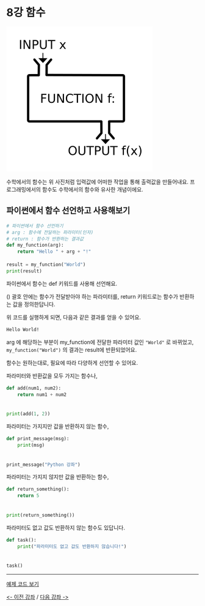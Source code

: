 # 8강 함수
![function image](./Function_machine2.svg)

수학에서의 함수는 위 사진처럼 입력값에 어떠한 작업을 통해 출력값을 만들어내요.
프로그래밍에서의 함수도 수학에서의 함수와 유사한 개념이에요.

## 파이썬에서 함수 선언하고 사용해보기
```python
# 파이썬에서 함수 선언하기
# arg : 함수에 전달하는 파라미터(인자)
# return : 함수가 반환하는 결과값
def my_function(arg):
    return "Hello " + arg + "!"

result = my_function("World")
print(result)
```
파이썬에서 함수는 def 키워드를 사용해 선언해요.

() 괄호 안에는 함수가 전달받아야 하는 파라미터를,
return 키워드로는 함수가 반환하는 값을 정의한답니다.

위 코드를 실행하게 되면, 다음과 같은 결과를 얻을 수 있어요.
```css
Hello World!
```
arg 에 해당하는 부분이 my_function에 전달한 파라미터 값인 `"World"` 로 바뀌었고, `my_function("World")` 의 결과는 result에 반환되었어요.

함수는 원하는대로, 필요에 따라 다양하게 선언할 수 있어요.

파라미터와 반환값을 모두 가지는 함수나,
```py
def add(num1, num2):
    return num1 + num2


print(add(1, 2))
```
파라미터는 가지지만 값을 반환하지 않는 함수,
```py
def print_message(msg):
    print(msg)


print_message("Python 강좌")
```
파라미터는 가지지 않지만 값을 반환하는 함수,
```py
def return_something():
    return 5


print(return_something())
```
파라미터도 없고 값도 반환하지 않는 함수도 있답니다.
```py
def task():
    print("파라미터도 없고 값도 반환하지 않습니다!")


task()
```

***

[예제 코드 보기](Basics/08-function/function.py)

[<- 이전 강좌](Basics/07-loops/README.md) /
[다음 강좌 ->](../../Projects/01-Basics_Practice/README.md)
